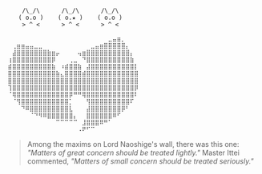 ```
    /\_/\      /\_/\      /\_/\     
   ( o.o )    ( o.★ )    ( o.o )    
    > ^ <      > ^ <      > ^ <     

⠀⠀⠀⠀⠀⠀⠀⠀⠀⠀⠀⠀⠀⠀⠀⠀⠀⠀⠀⠀⠀⠀⠀⣀⣤⣶⡀⠀⠀⠀
⠀⢀⣶⣶⣤⣤⣀⣀⠀⠀⠀⠀⠀⠀⠀⠀⠀⠀⠀⣀⣤⣶⣿⣿⣿⣿⣿⡄⠀⠀
⠀⣼⣿⣿⣿⣿⣿⣿⣿⣷⣶⡤⠀⠀⠀⠀⢤⣶⣿⣿⣿⣿⣿⣿⣿⣿⣿⣿⡄⠀
⢰⣿⣿⣿⣿⣿⣿⣿⣿⣿⡿⠀⠀⠀⢀⣀⠀⠙⣿⣿⣿⣿⣿⣿⣿⣿⣿⣿⣷⠀
⣾⣿⣿⣿⣿⣿⣿⣿⣿⣿⣷⠀⠰⣾⣿⣿⣷⠀⣼⣿⣿⣿⣿⣿⣿⣿⣿⣿⣿⡇
⣿⣿⣿⣿⣿⣿⣿⣿⣿⣿⣿⣷⣄⣿⣿⣿⣿⣾⣿⣿⣿⣿⣿⣿⣿⣿⣿⣿⣿⣿
⣿⣿⣿⣿⣿⣿⣿⣿⣿⣿⣿⣿⣿⣿⣿⣿⣿⣿⣿⣿⣿⣿⣿⣿⣿⣿⣿⣿⣿⣿
⢹⣿⣿⣿⣿⣿⣿⣿⣿⣿⣿⣿⣿⣿⣿⣿⣿⣿⣿⣿⣿⣿⣿⣿⣿⣿⣿⣿⣿⡿
⠈⢿⣿⣿⣿⣿⣿⣿⣿⣿⣿⣿⣿⣿⡿⠛⠛⢿⣿⣿⣿⣿⣿⣿⣿⣿⣿⣿⣿⠇
⠀⠈⢻⣿⣿⣿⣿⣿⣿⣿⣿⣿⣿⣿⡁⠀⠀⠀⢻⣿⣿⣿⣿⣿⣿⣿⣿⣿⠏⠀
⠀⠀⠀⠙⠿⣿⣿⣿⣿⣿⣿⣿⣿⣿⣇⠀⠀⠀⣼⣿⣿⣿⣿⣿⣿⣿⡿⠃⠀⠀
⠀⠀⠀⠀⠀⠈⠙⠻⠿⣿⣿⣿⣿⣿⣿⡄⠀⠀⣿⣿⣿⣿⣿⣿⠿⠋⠀⠀⠀⠀
⠀⠀⠀⠀⠀⠀⠀⠀⠀⠀⠀⠉⠉⠉⠉⠉⠀⣸⣿⣿⣿⠿⠛⠁⠀⠀⠀⠀⠀⠀
⠀⠀⠀⠀⠀⠀⠀⠀⠀⠀⠀⠀⠀⠀⠀⠀⠠⠟⠋⠉⠀⠀⠀⠀⠀⠀⠀⠀⠀⠀
```

> Among the maxims on Lord Naoshige's wall, there was this one: *"Matters of great concern should be treated lightly."* Master Ittei commented, *"Matters of small concern should be treated seriously."*
